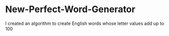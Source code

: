 # New-Perfect-Word-Generator
I created an algorithm to create English words whose letter values add up to 100

